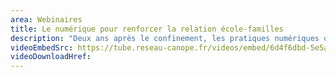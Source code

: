 ```yaml
---
area: Webinaires
title: Le numérique pour renforcer la relation école-familles
description: "Deux ans après le confinement, les pratiques numériques ont évolué. Les outils facilitent la communication entre l’École et les familles à condition que les usages soient pensés en concertation. Avec Nathalie Couégnas, responsable du volet parentalité et numérique du dispositif Territoires numériques éducatifs, et Anne-Sophie Pionnier, spécialisée dans la relation parents-école et l’impact du numérique."
videoEmbedSrc: https://tube.reseau-canope.fr/videos/embed/6d4f6dbd-5e5a-4780-b784-2cea21309ab0
videoDownloadHref:
---
```

